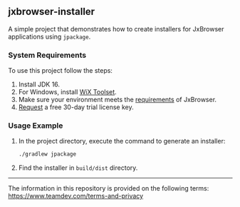 ## jxbrowser-installer

A simple project that demonstrates how to create installers for JxBrowser applications using `jpackage`.

### System Requirements

To use this project follow the steps:

1. Install JDK 16.
2. For Windows, install [WiX Toolset](https://wixtoolset.org/releases/).
3. Make sure your environment meets
   the [requirements](https://jxbrowser-support.teamdev.com/docs/guides/introduction/requirements.html) of JxBrowser.
4. [Request](https://www.teamdev.com/jxbrowser#evaluate) a free 30-day trial license key.

### Usage Example

1. In the project directory, execute the command to generate an installer:
   ```bash
   ./gradlew jpackage
   ```

2. Find the installer in `build/dist` directory.

---

The information in this repository is provided on the following terms: https://www.teamdev.com/terms-and-privacy
